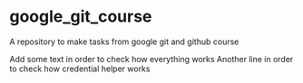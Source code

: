 # google_git_course
A repository to make tasks from google git and github course

Add some text in order to check how everything works
Another line in order to check how credential helper works
